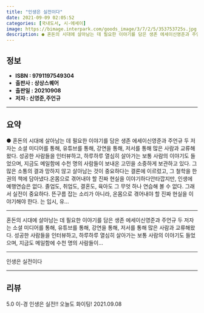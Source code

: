 ```yaml
---
title: "인생은 실전이다"
date: 2021-09-09 02:05:52
categories: [국내도서, 시-에세이]
image: https://bimage.interpark.com/goods_image/3/7/2/5/353753725s.jpg
description: ● 혼돈의 시대에 살아남는 데 필요한 이야기를 담은 생존 에세이신영준과 주언규 두 저자는 소셜 미디어를 통해, 유튜브를 통해, 강연을 통해, 저서를 통해 많은 사람과 교류해왔다. 성공한 사람들을 인터뷰하고, 하루하루 열심히 살아가는 보통 사람의 이야기도 들었으며, 지금도 메일함에 수천
---
```


## **정보**

- **ISBN : 9791197549304**
- **출판사 : 상상스퀘어**
- **출판일 : 20210908**
- **저자 : 신영준,주언규**

------



## **요약**

●  혼돈의 시대에 살아남는 데 필요한 이야기를 담은 생존 에세이신영준과 주언규 두 저자는 소셜 미디어를 통해, 유튜브를 통해, 강연을 통해, 저서를 통해 많은 사람과 교류해왔다. 성공한 사람들을 인터뷰하고, 하루하루 열심히 살아가는 보통 사람의 이야기도 들었으며, 지금도 메일함에 수천 명의 사람들이 보내온 고민을 소중하게 보관하고 있다. 그 많은 소통의 결과 망하지 않고 살아남는 것이 중요하다는 결론에 이르렀고, 그 철학을 한 권의 책에 담아냈다.온몸으로 겪어내야 할 진짜 현실을 이야기하다안타깝지만, 인생에 예행연습은 없다. 졸업도, 취업도, 결혼도, 육아도 그 무엇 하나 연습해 볼 수 없다. 그래서 실전이 중요하다. 뜬구름 잡는 소리가 아니라, 온몸으로 겪어내야 할 진짜 현실을 이야기해야 한다. 는 입시, 유...

------

혼돈의 시대에 살아남는 데 필요한 이야기를 담은 생존 에세이신영준과 주언규 두 저자는 소셜 미디어를 통해, 유튜브를 통해, 강연을 통해, 저서를 통해 많은 사람과 교류해왔다. 성공한 사람들을 인터뷰하고, 하루하루 열심히 살아가는 보통 사람의 이야기도 들었으며, 지금도 메일함에 수천 명의 사람들이... 

------


인생은 실전이다 

------


## **리뷰** 

5.0 이-경 인생은 실전!! 오늘도 화이팅! 2021.09.08 <br/>